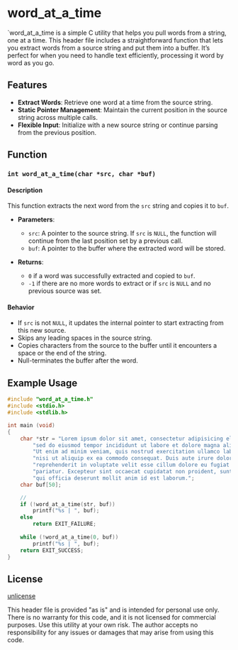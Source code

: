 # word_at_a_time

`word_at_a_time is a simple C utility that helps you pull words from a string, one at a time. This header file includes a straightforward function that lets you extract words from a source string and put them into a buffer. It’s perfect for when you need to handle text efficiently, processing it word by word as you go.


## Features

- **Extract Words**: Retrieve one word at a time from the source string.
- **Static Pointer Management**: Maintain the current position in the source string across multiple calls.
- **Flexible Input**: Initialize with a new source string or continue parsing from the previous position.

## Function

### `int word_at_a_time(char *src, char *buf)`

#### Description

This function extracts the next word from the `src` string and copies it to `buf`. 

- **Parameters**:
  - `src`: A pointer to the source string. If `src` is `NULL`, the function will continue from the last position set by a previous call.
  - `buf`: A pointer to the buffer where the extracted word will be stored.

- **Returns**:
  - `0` if a word was successfully extracted and copied to `buf`.
  - `-1` if there are no more words to extract or if `src` is `NULL` and no previous source was set.

#### Behavior

- If `src` is not `NULL`, it updates the internal pointer to start extracting from this new source.
- Skips any leading spaces in the source string.
- Copies characters from the source to the buffer until it encounters a space or the end of the string.
- Null-terminates the buffer after the word.

## Example Usage

```c
#include "word_at_a_time.h"
#include <stdio.h>
#include <stdlib.h>

int main (void)
{
	char *str = "Lorem ipsum dolor sit amet, consectetur adipisicing elit, "
		"sed do eiusmod tempor incididunt ut labore et dolore magna aliqua. "
		"Ut enim ad minim veniam, quis nostrud exercitation ullamco laboris "
		"nisi ut aliquip ex ea commodo consequat. Duis aute irure dolor in "
		"reprehenderit in voluptate velit esse cillum dolore eu fugiat nulla "
		"pariatur. Excepteur sint occaecat cupidatat non proident, sunt in culpa "
		"qui officia deserunt mollit anim id est laborum.";
	char buf[50];

	// 
	if (!word_at_a_time(str, buf))
		printf("%s | ", buf);
	else
		return EXIT_FAILURE;
	
	while (!word_at_a_time(0, buf))
		printf("%s | ", buf);
	return EXIT_SUCCESS;
}
```
## License
[unlicense](https://unlicense.org/)

This header file is provided "as is" and is intended for personal use only. There is no warranty for this code, and it is not licensed for commercial purposes. Use this utility at your own risk. The author accepts no responsibility for any issues or damages that may arise from using this code.
